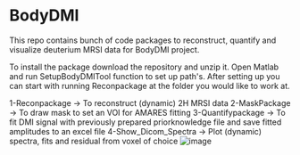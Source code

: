 # BodyDMI
This repo contains bunch of code packages to reconstruct, quantify and visualize deuterium MRSI data for BodyDMI project.

To install the package download the repository and unzip it. Open Matlab and run SetupBodyDMITool function to set up path's.
After setting up you can start with running Reconpackage at the folder you would like to work at.

1-Reconpackage -> To reconstruct (dynamic) 2H MRSI data
2-MaskPackage -> To draw mask to set an VOI for AMARES fitting
3-Quantifypackage -> To fit DMI signal with previously prepared priorknowledge file and save fitted amplitudes to an excel file
4-Show_Dicom_Spectra -> Plot (dynamic) spectra, fits and residual from voxel of choice
![image](https://github.com/ayhangursan/BodyDMI/assets/30341974/d86f071f-930b-464e-bff5-f29c28c355f5)

